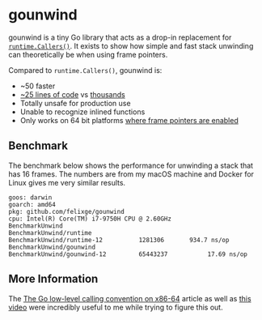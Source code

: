 # gounwind

gounwind is a tiny Go library that acts as a drop-in replacement for [`runtime.Callers()`](https://golang.org/pkg/runtime/#Callers). It exists to show how simple and fast stack unwinding can theoretically be when using frame pointers.

Compared to `runtime.Callers()`, gounwind is:

- ~50 faster
- [~25 lines of code](./unwind.go) vs [thousands](https://github.com/golang/go/blob/go1.16.2/src/runtime/traceback.go#L76-L559)
- Totally unsafe for production use
- Unable to recognize inlined functions
- Only works on 64 bit platforms [where frame pointers are enabled](https://github.com/golang/go/blob/go1.16.2/src/runtime/runtime2.go#L1108)

## Benchmark

The benchmark below shows the performance for unwinding a stack that has 16 frames. The numbers are from my macOS machine and Docker for Linux gives me very similar results.

```
goos: darwin
goarch: amd64
pkg: github.com/felixge/gounwind
cpu: Intel(R) Core(TM) i7-9750H CPU @ 2.60GHz
BenchmarkUnwind
BenchmarkUnwind/runtime
BenchmarkUnwind/runtime-12         	1281306	      934.7 ns/op
BenchmarkUnwind/gounwind
BenchmarkUnwind/gounwind-12        	65443237	       17.69 ns/op
```

## More Information

The [The Go low-level calling convention on x86-64](https://dr-knz.net/go-calling-convention-x86-64.html) article as well as [this video](https://www.youtube.com/watch?v=PrDsGldP1Q0) were incredibly useful to me while trying to figure this out.
